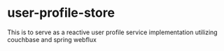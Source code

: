 # user-profile-store
This is to serve as a reactive user profile service implementation utilizing couchbase and spring webflux
